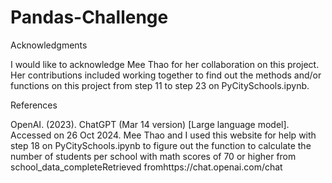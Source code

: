 # Pandas-Challenge



Acknowledgments

I would like to acknowledge Mee Thao for her collaboration on this project. Her contributions included working together to find out the methods and/or functions on this project from step 11 to step 23 on PyCitySchools.ipynb.

References

OpenAI. (2023). ChatGPT (Mar 14 version) [Large language model]. Accessed on 26 Oct 2024. Mee Thao and I used this website for help with step 18 on PyCitySchools.ipynb to figure out the function to calculate the number of students per school with math scores of 70 or higher from school_data_completeRetrieved fromhttps://chat.openai.com/chat


